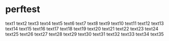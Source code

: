 # perftest
text1
text2
text3
text4
text5
text6
text7
text8
text9
text10
text11
text12
text13
text14
text15
text16
text17
text18
text19
text20
text21
text22
text23
text24
text25
text26
text27
text28
text29
text30
text31
text32
text33
text34
text35
